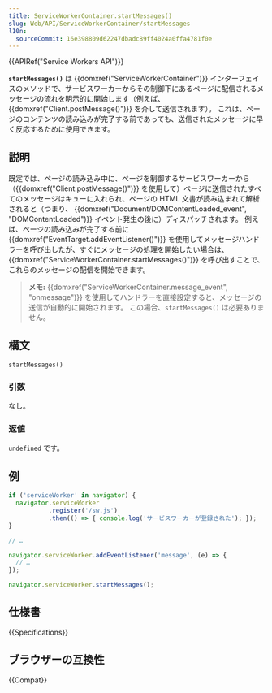 ```yaml
---
title: ServiceWorkerContainer.startMessages()
slug: Web/API/ServiceWorkerContainer/startMessages
l10n:
  sourceCommit: 16e398809d62247dbadc89ff4024a0ffa4781f0e
---
```


{{APIRef("Service Workers API")}}

**`startMessages()`** は {{domxref("ServiceWorkerContainer")}} インターフェイスのメソッドで、サービスワーカーからその制御下にあるページに配信されるメッセージの流れを明示的に開始します（例えば、 {{domxref("Client.postMessage()")}} を介して送信されます）。 これは、ページのコンテンツの読み込みが完了する前であっても、送信されたメッセージに早く反応するために使用できます。

## 説明

既定では、ページの読み込み中に、ページを制御するサービスワーカーから（{{domxref("Client.postMessage()")}} を使用して）ページに送信されたすべてのメッセージはキューに入れられ、ページの HTML 文書が読み込まれて解析されると（つまり、 {{domxref("Document/DOMContentLoaded_event", "DOMContentLoaded")}} イベント発生の後に）ディスパッチされます。 例えば、ページの読み込みが完了する前に {{domxref("EventTarget.addEventListener()")}} を使用してメッセージハンドラーを呼び出したが、すぐにメッセージの処理を開始したい場合は、{{domxref("ServiceWorkerContainer.startMessages()")}} を呼び出すことで、これらのメッセージの配信を開始できます。

> **メモ:** {{domxref("ServiceWorkerContainer.message_event", "onmessage")}} を使用してハンドラーを直接設定すると、メッセージの送信が自動的に開始されます。 この場合、`startMessages()` は必要ありません。

## 構文

```js-nolint
startMessages()
```

### 引数

なし。

### 返値

`undefined` です。

## 例

```js
if ('serviceWorker' in navigator) {
  navigator.serviceWorker
           .register('/sw.js')
           .then(() => { console.log('サービスワーカーが登録された'); });
}

// …

navigator.serviceWorker.addEventListener('message', (e) => {
  // …
});

navigator.serviceWorker.startMessages();
```

## 仕様書

{{Specifications}}

## ブラウザーの互換性

{{Compat}}
